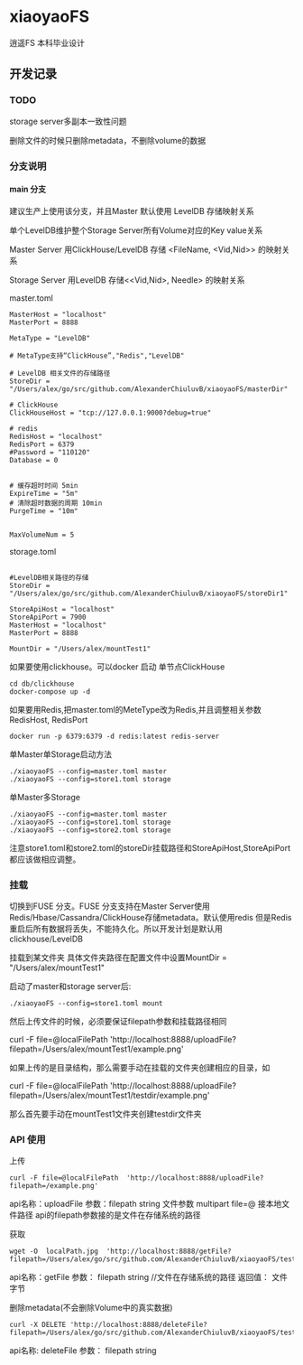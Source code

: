 # xiaoyaoFS
逍遥FS 本科毕业设计

## 开发记录

### TODO

storage server多副本一致性问题

删除文件的时候只删除metadata，不删除volume的数据


### 分支说明

#### main 分支

建议生产上使用该分支，并且Master 默认使用 LevelDB 存储映射关系

单个LevelDB维护整个Storage Server所有Volume对应的Key value关系

Master Server 用ClickHouse/LevelDB 存储 <FileName, <Vid,Nid>> 的映射关系

Storage Server 用LevelDB 存储<<Vid,Nid>, Needle> 的映射关系


master.toml 

```
MasterHost = "localhost"
MasterPort = 8888

MetaType = "LevelDB"

# MetaType支持“ClickHouse”,"Redis","LevelDB"

# LevelDB 相关文件的存储路径
StoreDir = "/Users/alex/go/src/github.com/AlexanderChiuluvB/xiaoyaoFS/masterDir"

# ClickHouse
ClickHouseHost = "tcp://127.0.0.1:9000?debug=true"

# redis
RedisHost = "localhost"
RedisPort = 6379
#Password = "110120"
Database = 0


# 缓存超时时间 5min
ExpireTime = "5m"
# 清除超时数据的周期 10min
PurgeTime = "10m"


MaxVolumeNum = 5

```
storage.toml

```

#LevelDB相关路径的存储
StoreDir = "/Users/alex/go/src/github.com/AlexanderChiuluvB/xiaoyaoFS/storeDir1"

StoreApiHost = "localhost"
StoreApiPort = 7900
MasterHost = "localhost"
MasterPort = 8888

MountDir = "/Users/alex/mountTest1"
```

如果要使用clickhouse。可以docker 启动 单节点ClickHouse
```
cd db/clickhouse
docker-compose up -d
```

如果要用Redis,把master.toml的MeteType改为Redis,并且调整相关参数RedisHost, RedisPort
```
docker run -p 6379:6379 -d redis:latest redis-server
```


单Master单Storage启动方法
```
./xiaoyaoFS --config=master.toml master
./xiaoyaoFS --config=store1.toml storage
```

单Master多Storage
```
./xiaoyaoFS --config=master.toml master
./xiaoyaoFS --config=store1.toml storage
./xiaoyaoFS --config=store2.toml storage
```
注意store1.toml和store2.toml的storeDir挂载路径和StoreApiHost,StoreApiPort都应该做相应调整。


### 挂载

切换到FUSE 分支。FUSE 分支支持在Master Server使用Redis/Hbase/Cassandra/ClickHouse存储metadata。默认使用redis
但是Redis重启后所有数据将丢失，不能持久化。所以开发计划是默认用clickhouse/LevelDB

挂载到某文件夹
具体文件夹路径在配置文件中设置MountDir = "/Users/alex/mountTest1"

启动了master和storage server后:
```
./xiaoyaoFS --config=store1.toml mount
```

然后上传文件的时候，必须要保证filepath参数和挂载路径相同

curl -F file=@localFilePath  'http://localhost:8888/uploadFile?filepath=/Users/alex/mountTest1/example.png'

如果上传的是目录结构，那么需要手动在挂载的文件夹创建相应的目录，如

curl -F file=@localFilePath  'http://localhost:8888/uploadFile?filepath=/Users/alex/mountTest1/testdir/example.png'

那么首先要手动在mountTest1文件夹创建testdir文件夹

### API 使用


上传 
```
curl -F file=@localFilePath  'http://localhost:8888/uploadFile?filepath=/example.png'
```

api名称：uploadFile
参数：filepath string
     文件参数  multipart
file=@ 接本地文件路径  api的filepath参数接的是文件在存储系统的路径

获取
```
wget -O  localPath.jpg  'http://localhost:8888/getFile?filepath=/Users/alex/go/src/github.com/AlexanderChiuluvB/xiaoyaoFS/test/nut.png'
```

api名称：getFile
参数：   filepath string  //文件在存储系统的路径
返回值： 文件字节

删除metadata(不会删除Volume中的真实数据)
```
curl -X DELETE 'http://localhost:8888/deleteFile?filepath=/Users/alex/go/src/github.com/AlexanderChiuluvB/xiaoyaoFS/test/nut.png'
```

api名称: deleteFile
参数：   filepath string

